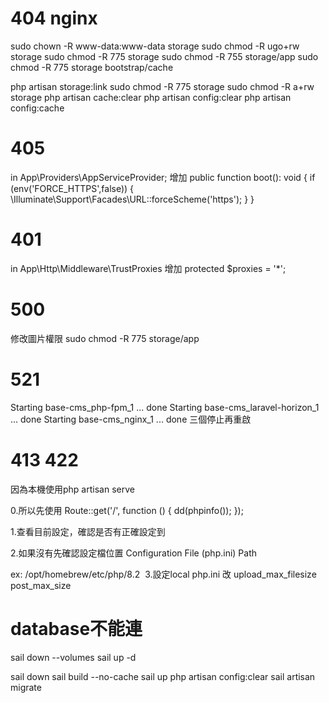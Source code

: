 # 404 nginx
sudo chown -R www-data:www-data storage
sudo chmod -R ugo+rw storage
sudo chmod -R 775 storage
sudo chmod -R 755 storage/app
sudo chmod -R 775 storage bootstrap/cache

php artisan storage:link
sudo chmod -R 775 storage
sudo chmod -R a+rw storage
php artisan cache:clear
php artisan config:clear
php artisan config:cache

# 405
in App\Providers\AppServiceProvider;
增加
public function boot(): void
{
if (env('FORCE_HTTPS',false)) {
\Illuminate\Support\Facades\URL::forceScheme('https');
}
}

# 401
in App\Http\Middleware\TrustProxies
增加 protected $proxies = '*';

# 500
修改圖片權限
sudo chmod -R 775 storage/app

# 521
Starting base-cms_php-fpm_1 ... done
Starting base-cms_laravel-horizon_1 ... done
Starting base-cms_nginx_1           ... done
三個停止再重啟

# 413 422
因為本機使用php artisan serve

0.所以先使用
Route::get('/', function () {
dd(phpinfo());
});

1.查看目前設定，確認是否有正確設定到

2.如果沒有先確認設定檔位置
Configuration File (php.ini) Path

ex: /opt/homebrew/etc/php/8.2
 3.設定local php.ini
改
upload_max_filesize post_max_size

# database不能連
sail down --volumes
sail up -d

sail down
sail build --no-cache
sail up
php artisan config:clear
sail artisan migrate